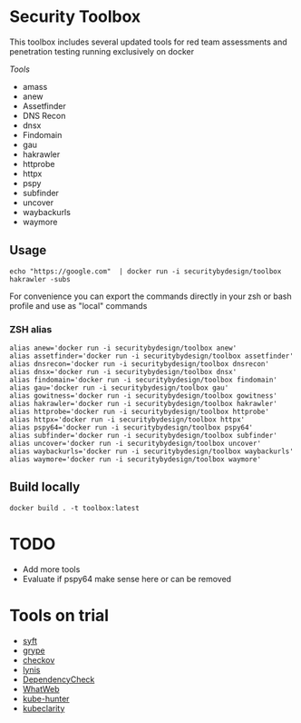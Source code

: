 # Security Toolbox

This toolbox includes several updated tools for red team assessments and penetration testing running exclusively on docker

*Tools*

- amass
- anew
- Assetfinder
- DNS Recon
- dnsx
- Findomain
- gau
- hakrawler
- httprobe
- httpx
- pspy
- subfinder
- uncover
- waybackurls
- waymore
  
## Usage

```
echo "https://google.com"  | docker run -i securitybydesign/toolbox hakrawler -subs
```

For convenience you can export the commands directly in your zsh or bash profile and use as "local" commands

### ZSH alias

```
alias anew='docker run -i securitybydesign/toolbox anew'
alias assetfinder='docker run -i securitybydesign/toolbox assetfinder'
alias dnsrecon='docker run -i securitybydesign/toolbox dnsrecon'
alias dnsx='docker run -i securitybydesign/toolbox dnsx'
alias findomain='docker run -i securitybydesign/toolbox findomain'
alias gau='docker run -i securitybydesign/toolbox gau'
alias gowitness='docker run -i securitybydesign/toolbox gowitness'
alias hakrawler='docker run -i securitybydesign/toolbox hakrawler'
alias httprobe='docker run -i securitybydesign/toolbox httprobe'
alias httpx='docker run -i securitybydesign/toolbox httpx'
alias pspy64='docker run -i securitybydesign/toolbox pspy64'
alias subfinder='docker run -i securitybydesign/toolbox subfinder'
alias uncover='docker run -i securitybydesign/toolbox uncover'
alias waybackurls='docker run -i securitybydesign/toolbox waybackurls'
alias waymore='docker run -i securitybydesign/toolbox waymore'
```


## Build locally

```
docker build . -t toolbox:latest
```

# TODO

- Add more tools
- Evaluate if pspy64 make sense here or can be removed

# Tools on trial

- [syft](https://github.com/anchore/syft)
- [grype](https://github.com/anchore/grype)
- [checkov](https://github.com/bridgecrewio/checkov)
- [lynis](https://github.com/CISOfy/lynis)
- [DependencyCheck](https://github.com/jeremylong/DependencyCheck)
- [WhatWeb](https://github.com/urbanadventurer/WhatWeb)
- [kube-hunter](https://github.com/aquasecurity/kube-hunter)
- [kubeclarity](https://github.com/openclarity/kubeclarity)